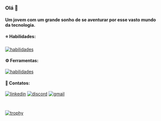### Olá 👋

#### Um jovem com um grande sonho de se aventurar por esse vasto mundo da tecnologia. 

#### ⭐ Habilidades: 
[![habilidades](https://skillicons.dev/icons?i=js,ts,nodejs,express,nest,jest,py,fastapi,postgres,git&perline=3)](https://skillicons.dev)

#### ⚙️ Ferramentas:
[![habilidades](https://skillicons.dev/icons?i=vscode,pycharm&perline=3)](https://skillicons.dev)

#### 🔗 Contatos:
[![linkedin](https://img.shields.io/badge/LinkedIn-0077B5?style=for-the-badge&logo=linkedin&logoColor=white)](https://www.linkedin.com/in/maxaguiar/)
[![discord](https://img.shields.io/badge/Discord-5865F2?style=for-the-badge&logo=discord&logoColor=white)](https://www.discord.com/users/753249580669337622/)
[![gmail](https://img.shields.io/badge/Gmail-D14836?style=for-the-badge&logo=gmail&logoColor=white)](mailto:devaguiar14@gmail.com)

<br />

[![trophy](https://github-profile-trophy.vercel.app/?username=Aguiiiar&theme=onedark)](https://github.com/ryo-ma/github-profile-trophy)
